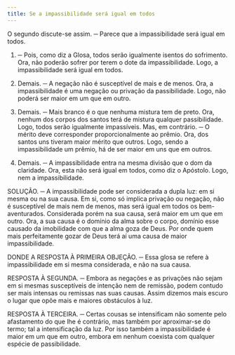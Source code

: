 ```yaml
---
title: Se a impassibilidade será igual em todos
---
```


O segundo discute-se assim. ─ Parece que a impassibilidade será igual em todos.  

1. ─ Pois, como diz a Glosa, todos serão igualmente isentos do sofrimento. Ora, não poderão sofrer por terem o dote da impassibilidade. Logo, a impassibilidade será igual em todos.  

2. Demais. ─ A negação não é susceptível de mais e de menos. Ora, a impassibilidade é uma negação ou privação da passibilidade. Logo, não poderá ser maior em um que em outro.  

3. Demais. ─ Mais branco é o que nenhuma mistura tem de preto. Ora, nenhum dos corpos dos santos terá de mistura qualquer passibilidade. Logo, todos serão igualmente impassíveis.  Mas, em contrário. ─ O mérito deve corresponder proporcionalmente ao prêmio. Ora, dos santos uns tiveram maior mérito que outros. Logo, sendo a impassibilidade um prêmio, há de ser maior em uns que em outros.  

2. Demais. ─ A impassibilidade entra na mesma divisão que o dom da claridade. Ora, esta não será igual em todos, como diz o Apóstolo. Logo, nem a impassibilidade.  

SOLUÇÃO. ─ A impassibilidade pode ser considerada a dupla luz: em si mesma ou na sua causa. Em si, como só implica privação ou negação, não é susceptível de mais nem de menos, mas será igual em todos os bem-aventurados. Considerada porém na sua causa, será maior em um que em outro. Ora, a sua causa é o domínio da alma sobre o corpo, domínio esse causado da imobilidade com que a alma goza de Deus. Por onde quem mais perfeitamente gozar de Deus terá aí uma causa de maior impassibilidade.  

DONDE A RESPOSTA À PRIMEIRA OBJEÇÃO. ─ Essa glosa se refere à impassibilidade em si mesma considerada, e não na sua causa.  

RESPOSTA À SEGUNDA. ─ Embora as negações e as privações não sejam em si mesmas susceptíveis de intenção nem de remissão, podem contudo ser mais intensas ou remissas nas suas causas. Assim dizemos mais escuro o lugar que opõe mais e maiores obstáculos à luz.  

RESPOSTA À TERCEIRA. ─ Certas cousas se intensificam não somente pelo afastamento do que lhe é contrário, mas também por aproximar-se do termo; tal a intensificação da luz. Por isso também a impassibilidade é maior em um que em outro, embora em nenhum coexista com qualquer espécie de passibilidade.